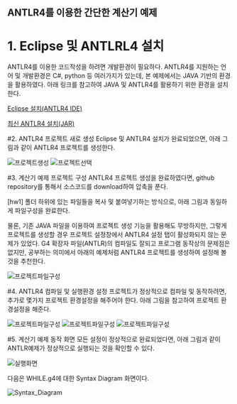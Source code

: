 ## ANTLR4를 이용한 간단한 계산기 예제

# 1. Eclipse 및 ANTLRL4 설치 
ANTLR4를 이용한 코드작성을 하려면 개발환경이 필요하다.
ANTLR4를 지원하는 언어 및 개발환경은 C#, python 등 여러가지가 있는데,
본 예제에서는 JAVA 기반의 환경을 활용하였다.
아래 링크를 참고하여 JAVA 및 ANTLR4를 활용하기 위한 환경을 설치한다.

[Eclipse 설치(ANTLR4 IDE)](https://github.com/jknack/antlr4ide)

[최신 ANTLR4 설치(JAR)](https://github.com/antlr/antlr4/blob/master/doc/getting-started.md)

#2. ANTLR4 프로젝트 새로 생성
Eclipse 및 ANTLR4 설치가 완료되었으면,
아래 그림과 같이 ANTLR4 프로젝트를 생성한다.

![프로젝트생성](./doc/images/프로젝트생성.png)
![프로젝트선택](./doc/images/ANTLR프로젝트선택.png)

#3. 계산기 예제 프로젝트 구성
ANTLR4 프로젝트 생성을 완료하였다면,
github repository를 통해서 소스코드를 download하여 압축을 푼다.

[hw1] 폴더 하위에 있는 파일들을 복사 및 붙여넣기하는 방식으로,
아래 그림과 동일하게 파일구성을 완료한다.

물론, 기존 JAVA 파일을 이용하여 프로젝트 생성 기능을 활용해도 무방하지만,
그렇게 프로젝트를 생성할 경우 프로젝트 설정창에서 ANTLR4 설정 탭이 활성화되지 않는 문제가 있었다.
G4 확장자 파일(ANTLR)의 컴파일도 잘되고 프로그램 동작상의 문제점은 없지만,
공부하는 의미에서 아래의 예제처럼 ANTLR4 프로젝트를 생성하여 설정해 볼 것을 추천한다. 

![프로젝트파일구성](./doc/images/프로젝트파일구성.png)

#4. ANTLR4 컴파일 및 실행환경 설정
프로젝트가 정상적으로 컴파일 및 동작하려면,
추가로 몇가지 프로젝트 환경설정을 해주어야 한다.
아래 그림을 참고하여 프로젝트 환경설정을 해준다.

![프로젝트파일구성](./doc/images/project_facets.png)
![프로젝트파일구성](./doc/images/antlr_tool.png)
![프로젝트파일구성](./doc/images/antlr4_jar추가.png)

#5. 계산기 예제 동작 화면
모든 설정이 정상적으로 완료되었다면,
아래 그림과 같이 ANTLR예제가 정상적으로 실행되는 것을 확인할 수 있다.

![실행화면](./doc/images/실행화면.png)

다음은 WHILE.g4에 대한 Syntax Diagram 화면이다.

![Syntax_Diagram](./doc/images/Syntax_Diagram.png)


